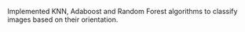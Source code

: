 Implemented KNN, Adaboost and Random Forest algorithms to classify images based on their orientation.
